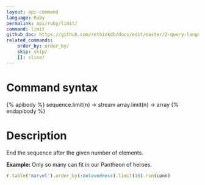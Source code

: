 ```yaml
---
layout: api-command 
language: Ruby
permalink: api/ruby/limit/
command: limit 
github_doc: https://github.com/rethinkdb/docs/edit/master/2-query-language/api/ruby/transformations/limit.md
related_commands:
    order_by: order_by/
    skip: skip/
    []: slice/
---
```


# Command syntax #

{% apibody %}
sequence.limit(n) &rarr; stream
array.limit(n) &rarr; array
{% endapibody %}

# Description #


End the sequence after the given number of elements.

__Example:__ Only so many can fit in our Pantheon of heroes.

```rb
r.table('marvel').order_by(:belovedness).limit(10).run(conn)
```


